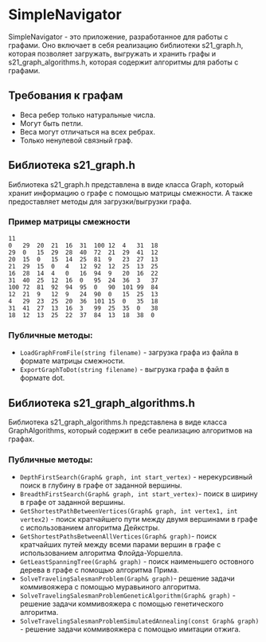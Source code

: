 # SimpleNavigator

SimpleNavigator - это приложение, разработанное для работы с графами. Оно включает в себя реализацию библиотеки s21_graph.h, которая позволяет загружать, выгружать и хранить графы и s21_graph_algorithms.h, которая содержит алгоритмы для работы с графами.

## Требования к графам

- Веса ребер только натуральные числа.
- Могут быть петли.
- Веса могут отличаться на всех ребрах.
- Только ненулевой связный граф.

## Библиотека s21_graph.h

Библиотека s21_graph.h представлена в виде класса Graph, который хранит информацию о графе с помощью матрицы смежности. А также предоставляет методы для загрузки/выгрузки графа.

### Пример матрицы смежности
```
11
0   29  20  21  16  31  100 12  4   31  18
29  0   15  29  28  40  72  21  29  41  12
20  15  0   15  14  25  81  9   23  27  13
21  29  15  0   4   12  92  12  25  13  25
16  28  14  4   0   16  94  9   20  16  22
31  40  25  12  16  0   95  24  36  3   37
100 72  81  92  94  95  0   90  101 99  84
12  21  9   12  9   24  90  0   15  25  13
4   29  23  25  20  36  101 15  0   35  18
31  41  27  13  16  3   99  25  35  0   38
18  12  13  25  22  37  84  13  18  38  0
```

### Публичные методы:
- `LoadGraphFromFile(string filename)` - загрузка графа из файла в формате матрицы смежности.
- `ExportGraphToDot(string filename)` - выгрузка графа в файл в формате dot.

## Библиотека s21_graph_algorithms.h

Библиотека s21_graph_algorithms.h представлена в виде класса GraphAlgorithms, который содержит в себе реализацию алгоритмов на графах.

### Публичные методы:

- `DepthFirstSearch(Graph& graph, int start_vertex)` - нерекурсивный поиск в глубину в графе от заданной вершины.
- `BreadthFirstSearch(Graph& graph, int start_vertex)`- поиск в ширину в графе от заданной вершины.
- `GetShortestPathBetweenVertices(Graph& graph, int vertex1, int vertex2)` - поиск кратчайшего пути между двумя вершинами в графе с использованием алгоритма Дейкстры.
- `GetShortestPathsBetweenAllVertices(Graph& graph)`- поиск кратчайших путей между всеми парами вершин в графе с использованием алгоритма Флойда-Уоршелла.
- `GetLeastSpanningTree(Graph& graph)` - поиск наименьшего остовного дерева в графе с помощью алгоритма Прима.
- `SolveTravelingSalesmanProblem(Graph& graph)`- решение задачи коммивояжера с помощью муравьиного алгоритма.
- `SolveTravelingSalesmanProblemGeneticAlgorithm(Graph& graph)` - решение задачи коммивояжера с помощью генетического алгоритма.
- `SolveTravelingSalesmanProblemSimulatedAnnealing(const Graph& graph)` - решение задачи коммивояжера с помощью имитации отжига.
